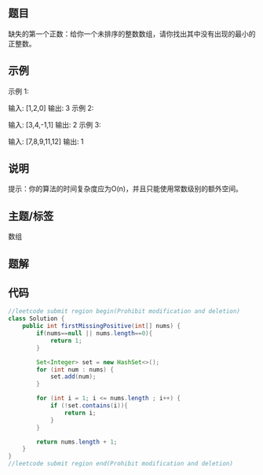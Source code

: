 题目
---

缺失的第一个正数：给你一个未排序的整数数组，请你找出其中没有出现的最小的正整数。

示例
---

示例 1:

输入: [1,2,0]
输出: 3
示例 2:

输入: [3,4,-1,1]
输出: 2
示例 3:

输入: [7,8,9,11,12]
输出: 1
 

说明
---

提示：你的算法的时间复杂度应为O(n)，并且只能使用常数级别的额外空间。


主题/标签
---
数组

题解
---

代码
---
```java
//leetcode submit region begin(Prohibit modification and deletion)
class Solution {
    public int firstMissingPositive(int[] nums) {
        if(nums==null || nums.length==0){
            return 1;
        }

        Set<Integer> set = new HashSet<>();
        for (int num : nums) {
            set.add(num);
        }

        for (int i = 1; i <= nums.length ; i++) {
            if (!set.contains(i)){
                return i;
            }
        }

        return nums.length + 1;
    }
}
//leetcode submit region end(Prohibit modification and deletion)
```